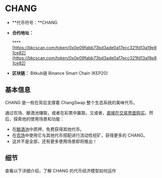 # CHANG

* \*\*代币符号：\*\*CHANG
*   **合约地址：**

    \*\*\*\* [https://bkcscan.com/token/0x0e09fabb73bd3ade0a17ecc321fd13a19e81ce82](https://bkcscan.com/token/0x0e09fabb73bd3ade0a17ecc321fd13a19e81ce82)
* **区块链：** Bitkub链 Binance Smart Chain (KEP20)

## 基本信息

CHANG 是一枚在背后支撑着 ChangSwap 整个生态系统的美味代币。

通过农场、酿酒池赚取，或者在彩票中赢取。又或者，[直接在交易界面购买](../../products/changswap-exchange.md)。然后，探索他的使用场景和功能：

* 在[酿酒池](broken-reference)中质押，免费获得其他代币。
* 在[农场](../../products/yield-farming.md)中使用它与其他代币搭配进行流动性挖矿，获得更多的 CHANG。
* 这并不是全部，还有更多使用场景即将推出！

## 细节

查看以下详细介绍，了解 CHANG 的代币经济模型如何运作
